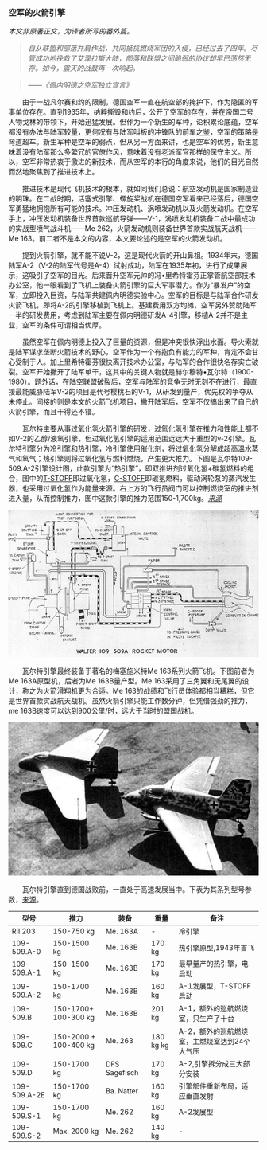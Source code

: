 ### 空军的火箭引擎

*本文非原著正文，为译者所写的番外篇。*

> *自从联盟和部落并肩作战，共同抵抗燃烧军团的入侵，已经过去了四年。尽管成功地挽救了艾泽拉斯大陆，部落和联盟之间脆弱的协议却早已荡然无存。如今，震天的战鼓再一次响起。*

> *——《佩内明德之空军独立宣言》*

　　由于一战凡尔赛和约的限制，德国空军一直在航空部的掩护下，作为隐匿的军事单位存在。直到1935年，纳粹撕毁和约后，公开了空军的存在，并在帝国二号人物戈林的带领下，开始迅猛发展。但作为一个新生的军种，论积累论底蕴，空军都没有办法与陆军较量，更何况有与陆军叫板的冲锋队的前车之鉴，空军的策略是弯道超车。新生军种是空军的弱点，但从另一方面来讲，也是空军的优势，新生意味着没有陆军那么多繁冗的官僚作风，意味着没有老派军官那样的保守主义。所以，空军非常热衷于激进的新技术，而从空军的本行的角度来说，他们的目光自然而然地聚焦到了推进技术上。

　　推进技术是现代飞机技术的根本，就如同我们总说：航空发动机是国家制造业的明珠。在二战时期，活塞式引擎、螺旋桨战机在德国空军看来已经落后，德国空军勇猛地拥抱所有可能的技术。冲压发动机、涡喷发动机以及火箭发动机。在空军手上，冲压发动机装备世界首款巡航导弹——V-1，涡喷发动机装备二战中最成功的实战型喷气战斗机——Me 262，火箭发动机则装备世界首款实战航天战机——Me 163。前二者不是本文的内容，本文要论述的是空军的火箭发动机。

　　提到火箭引擎，就不能不说V-2，这是现代火箭的开山鼻祖。1934年末，德国陆军A-2（V-2的陆军代号是A-4）试射成功，陆军在1935年初，进行了成果展示，这吸引了空军的目光。后来晋升空军元帅的冯•里希特霍芬正掌管航空部技术办公室，他一眼看到了飞机上装备火箭引擎的巨大军事潜力。作为“暴发户”的空军，立即投入巨资，与陆军共建佩内明德实验中心。空军的目标是与陆军合作研发火箭飞机，即将A-2的引擎移植到飞机上。基建费用双方均摊，空军另外赞助陆军一半的研发费用，考虑到陆军主要在佩内明德研发A-4引擎，移植A-2并不是主业，空军的条件可谓相当优厚。

　　虽然空军在佩内明德上投入了巨量的资源，但是冲突很快浮出水面。导火索就是陆军谋求垄断火箭技术的野心，空军作为一个有抱负有能力的军种，肯定不会甘心受制于人。加上里希特霍芬很快离开技术办公室，与陆军的合作很快名存实亡破裂。空军开始撇开了陆军单干，这其中的关键人物就是赫尔穆特•瓦尔特（1900-1980）。题外话，在陆空联盟破裂后，空军与陆军的竞争无时无刻不在进行，最直接最能威胁陆军V-2的项目是代号樱桃石的V-1，从研发到量产，优先权的争夺从未停止。间接的则是本文的火箭飞机项目，撇开陆军后，空军不仅搞出来了自己的火箭引擎，而且干得还不错。

　　瓦尔特主要从事过氧化氢火箭引擎的研发，过氧化氢引擎在推力和性能上都不如V-2的乙醇/液氧引擎，但过氧化氢引擎的适用范围远远大于重型的v-2引擎。瓦尔特引擎分为冷引擎和热引擎，冷引擎使用催化剂，将过氧化氢分解成超高温水蒸气和氧气；热引擎则将过氧化氢与燃料燃烧，产生更大推力。下图是瓦尔特109-509.A-2引擎设计图，此款引擎为“热引擎”，即双推进剂过氧化氢+碳氢燃料的组合，图中的[T-STOFF](https://en.wikipedia.org/wiki/T-Stoff)即过氧化氢，[C-STOFF](https://en.wikipedia.org/wiki/C-Stoff)即碳氢燃料，驱动涡轮泵的蒸汽发生器，也采用过氧化氢作为能量来源。右上方的飞行员阀门可以控制燃烧室的推进剂进入量，从而控制推力，图中这款引擎的推力范围150-1,700kg。*[来源](http://www.walterwerke.co.uk/walter/me163b5.htm)*

![瓦尔特509A过氧化氢引擎](../styles/walter_509_a-2_motor.jpg)

　　瓦尔特引擎最终装备于著名的梅塞施米特Me 163系列火箭飞机。下图前者为Me 163A原型机，后者为Me 163B量产型。Me 163采用了三角翼和无尾翼的设计，称之为火箭滑翔机更为合适。Me 163的战绩和飞行员体验都相当糟糕，但它是世界首款实战航天战机。虽然火箭引擎只能工作数分钟，但凭借强劲的推力，me 163B速度可以达到900公里/时，远大于当时的盟国战机。

![梅塞施米特Me 163A/B](Me_163A_163B.png)

　　瓦尔特引擎直到德国战败前，一直处于高速发展当中。下表为其系列型号参数，[来源](http://www.walterwerke.co.uk/walter/motors.htm)。

| 型号   |  	推力   |  	装备   |  	重量   |  	备注   |
| ----   |  ----    |  	-------   |  -------   |  	------- |
| RII.203 |150-750 kg  |  	Me. 163A      |  -     |   冷引擎|
| 109-509.A-0  | 150-1500 kg  |Me. 163B  | 170 kg |   热引擎原型,1943年首飞|
| 109-509.A-1  | 150-1500 kg  |Me. 163B  | 170 kg |   最早量产的热引擎，电启动|
| 109-509.A-2  | 150-1700 kg  |Me. 163B  | 160 kg |   A-1发展型，T-STOFF启动|
| 109-509.B  | 150-1700+ 100-300 kg  |Me. 163B  | 201 kg |   A-1，额外的巡航燃烧室，只生产了十台|
| 109-509.C  | 150-2000 + 100-400 kg |Me. 263  | 180 kg  kg |   A-2，额外的巡航燃烧室，主燃烧室达到24个大气压|
| 109-509.D  | 150-1700 kg  |DFS Sagefisch   | 170 kg |A-2,引擎拆分成三大部分安装   |
| 109-509.A-2E  | 150-1700 kg  |Ba. Natter    | 160 kg | 引擎部件重新布局，适应垂直发射  |
| 109-509.S-1   | 150-1700 kg  |Me. 262  | 160 kg |   A-2发展型 |
| 109-509.S-2   | Max. 2000 kg |Me. 262  | 140 kg |   - |

